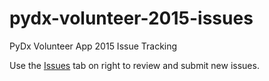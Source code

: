 # pydx-volunteer-2015-issues
PyDx Volunteer App 2015 Issue Tracking

Use the [Issues](https://github.com/ChrisFreeman/pydx-volunteer-2015-issues/issues) tab on right to review and submit new issues.
